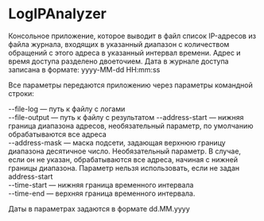 # LogIPAnalyzer

Консольное приложение, которое  выводит в файл список IP-адресов из файла журнала, входящих в указанный диапазон с количеством обращений с этого адреса в указанный интервал времени. Адрес и время доступа разделено двоеточием. 
Дата в журнале доступа записана в формате: yyyy-MM-dd HH:mm:ss

Все параметры передаются приложению через параметры командной строки:

--file-log — путь к файлу с логами <br />
--file-output — путь к файлу с результатом
--address-start —  нижняя граница диапазона адресов, необязательный параметр, по умолчанию обрабатываются все адреса <br />
--address-mask — маска подсети, задающая верхнюю границу диапазона десятичное число. Необязательный параметр. В случае, если он не указан, обрабатываются все адреса, начиная с нижней границы диапазона. Параметр нельзя использовать, если не задан address-start <br />
--time-start —  нижняя граница временного интервала <br />
--time-end — верхняя граница временного интервала. <br />

Даты в параметрах задаются в формате dd.MM.yyyy
